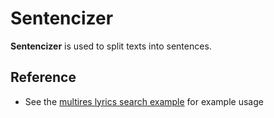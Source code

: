 # Sentencizer

**Sentencizer** is used to split texts into sentences.

## Reference

- See the [multires lyrics search example](https://github.com/jina-ai/examples/tree/master/multires-lyrics-search) for example usage

